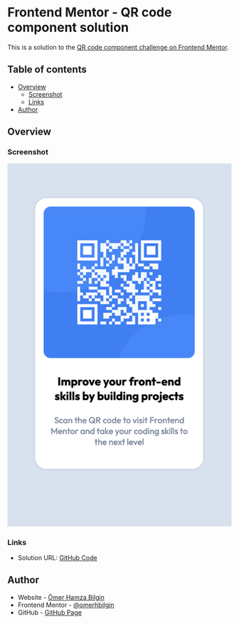 # Frontend Mentor - QR code component solution

This is a solution to the [QR code component challenge on Frontend Mentor](https://www.frontendmentor.io/challenges/qr-code-component-iux_sIO_H).

## Table of contents

- [Overview](#overview)
  - [Screenshot](#screenshot)
  - [Links](#links)
- [Author](#author)

## Overview

### Screenshot

![](./screenshot.png)

### Links

- Solution URL: [GitHub Code](https://github.com/omerhbilgin/qr-code-component)


## Author

- Website - [Ömer Hamza Bilgin](https://www.omerhamzabilgin.com)
- Frontend Mentor - [@omerhbilgin](https://www.frontendmentor.io/profile/omerhbilgin)
- GitHub - [GitHub Page](https://github.com/omerhbilgin/)
